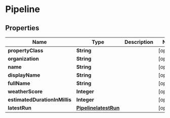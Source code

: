 

# Pipeline


## Properties

Name | Type | Description | Notes
------------ | ------------- | ------------- | -------------
**propertyClass** | **String** |  |  [optional]
**organization** | **String** |  |  [optional]
**name** | **String** |  |  [optional]
**displayName** | **String** |  |  [optional]
**fullName** | **String** |  |  [optional]
**weatherScore** | **Integer** |  |  [optional]
**estimatedDurationInMillis** | **Integer** |  |  [optional]
**latestRun** | [**PipelinelatestRun**](PipelinelatestRun.md) |  |  [optional]



